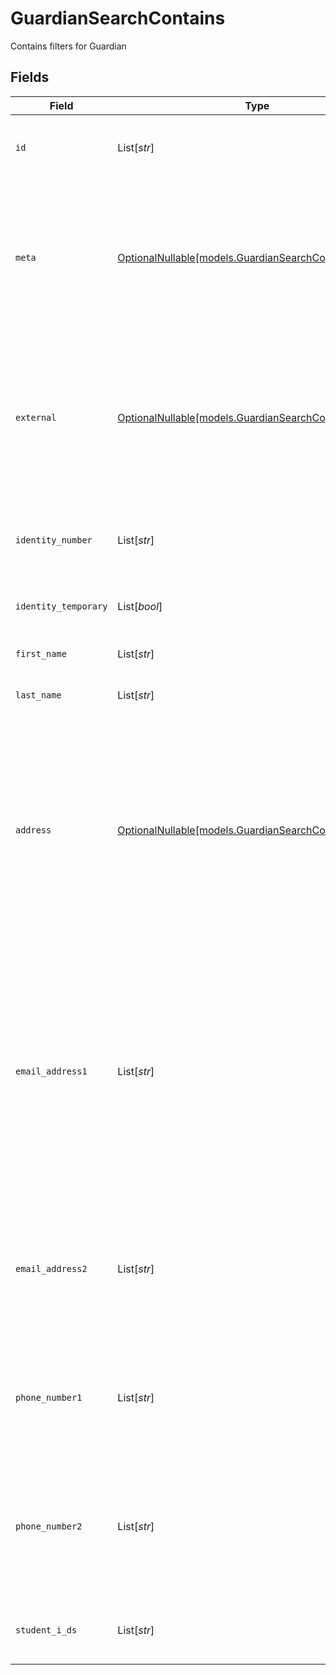 # GuardianSearchContains

Contains filters for Guardian


## Fields

| Field                                                                                                                                                                                                                                           | Type                                                                                                                                                                                                                                            | Required                                                                                                                                                                                                                                        | Description                                                                                                                                                                                                                                     | Example                                                                                                                                                                                                                                         |
| ----------------------------------------------------------------------------------------------------------------------------------------------------------------------------------------------------------------------------------------------- | ----------------------------------------------------------------------------------------------------------------------------------------------------------------------------------------------------------------------------------------------- | ----------------------------------------------------------------------------------------------------------------------------------------------------------------------------------------------------------------------------------------------- | ----------------------------------------------------------------------------------------------------------------------------------------------------------------------------------------------------------------------------------------------- | ----------------------------------------------------------------------------------------------------------------------------------------------------------------------------------------------------------------------------------------------- |
| `id`                                                                                                                                                                                                                                            | List[*str*]                                                                                                                                                                                                                                     | :heavy_minus_sign:                                                                                                                                                                                                                              | Unique identifier for the Guardian                                                                                                                                                                                                              | [<br/>"123e4567-e89b-12d3-a456-426614174000"<br/>]                                                                                                                                                                                              |
| `meta`                                                                                                                                                                                                                                          | [OptionalNullable[models.GuardianSearchContainsMeta]](../models/guardiansearchcontainsmeta.md)                                                                                                                                                  | :heavy_minus_sign:                                                                                                                                                                                                                              | Metadata information for the Guardian                                                                                                                                                                                                           | {<br/>"createdBy": [<br/>"123e4567-e89b-12d3-a456-426614174000"<br/>],<br/>"updatedBy": [<br/>"123e4567-e89b-12d3-a456-426614174000"<br/>]<br/>}                                                                                                |
| `external`                                                                                                                                                                                                                                      | [OptionalNullable[models.GuardianSearchContainsExternal]](../models/guardiansearchcontainsexternal.md)                                                                                                                                          | :heavy_minus_sign:                                                                                                                                                                                                                              | External is a reusable object that can be used to store external information about the guardian from another system, used for third-party integration tracking.                                                                                 | {<br/>"sourceID": [<br/>"example"<br/>],<br/>"source": [<br/>"example"<br/>]<br/>}                                                                                                                                                              |
| `identity_number`                                                                                                                                                                                                                               | List[*str*]                                                                                                                                                                                                                                     | :heavy_minus_sign:                                                                                                                                                                                                                              | The identity number of the guardian, must be unique within the organization.                                                                                                                                                                    | [<br/>"example"<br/>]                                                                                                                                                                                                                           |
| `identity_temporary`                                                                                                                                                                                                                            | List[*bool*]                                                                                                                                                                                                                                    | :heavy_minus_sign:                                                                                                                                                                                                                              | If the identity number is temporary for the guardian                                                                                                                                                                                            | [<br/>true<br/>]                                                                                                                                                                                                                                |
| `first_name`                                                                                                                                                                                                                                    | List[*str*]                                                                                                                                                                                                                                     | :heavy_minus_sign:                                                                                                                                                                                                                              | The first name of the guardian                                                                                                                                                                                                                  | [<br/>"example"<br/>]                                                                                                                                                                                                                           |
| `last_name`                                                                                                                                                                                                                                     | List[*str*]                                                                                                                                                                                                                                     | :heavy_minus_sign:                                                                                                                                                                                                                              | The last name of the guardian                                                                                                                                                                                                                   | [<br/>"example"<br/>]                                                                                                                                                                                                                           |
| `address`                                                                                                                                                                                                                                       | [OptionalNullable[models.GuardianSearchContainsAddress]](../models/guardiansearchcontainsaddress.md)                                                                                                                                            | :heavy_minus_sign:                                                                                                                                                                                                                              | The address of the guardian                                                                                                                                                                                                                     | {<br/>"postalAddress": [<br/>"example"<br/>],<br/>"postalCode": [<br/>"example"<br/>],<br/>"postalCity": [<br/>"example"<br/>],<br/>"countryCode": [<br/>"example"<br/>],<br/>"municipalityCode": [<br/>"example"<br/>]<br/>}                   |
| `email_address1`                                                                                                                                                                                                                                | List[*str*]                                                                                                                                                                                                                                     | :heavy_minus_sign:                                                                                                                                                                                                                              | The email address of the guardian, will be used for communication with the guardian from the system and must be unique within the organization.<br/>Can be used to login to the system if password-authentication is enabled for the organization.<br/> | [<br/>"example"<br/>]                                                                                                                                                                                                                           |
| `email_address2`                                                                                                                                                                                                                                | List[*str*]                                                                                                                                                                                                                                     | :heavy_minus_sign:                                                                                                                                                                                                                              | The secondary email address of the guardian, will not be used within the system, but will be displayed for contact information.                                                                                                                 | [<br/>"example"<br/>]                                                                                                                                                                                                                           |
| `phone_number1`                                                                                                                                                                                                                                 | List[*str*]                                                                                                                                                                                                                                     | :heavy_minus_sign:                                                                                                                                                                                                                              | The primary phone number of the guardian, will be used for communication with the guardian from the system.                                                                                                                                     | [<br/>"example"<br/>]                                                                                                                                                                                                                           |
| `phone_number2`                                                                                                                                                                                                                                 | List[*str*]                                                                                                                                                                                                                                     | :heavy_minus_sign:                                                                                                                                                                                                                              | The secondary phone number of the guardian, will not be used within the system, but will be displayed for contact information.                                                                                                                  | [<br/>"example"<br/>]                                                                                                                                                                                                                           |
| `student_i_ds`                                                                                                                                                                                                                                  | List[*str*]                                                                                                                                                                                                                                     | :heavy_minus_sign:                                                                                                                                                                                                                              | The IDs of the students the guardian is responsible for.                                                                                                                                                                                        | [<br/>"123e4567-e89b-12d3-a456-426614174000"<br/>]                                                                                                                                                                                              |